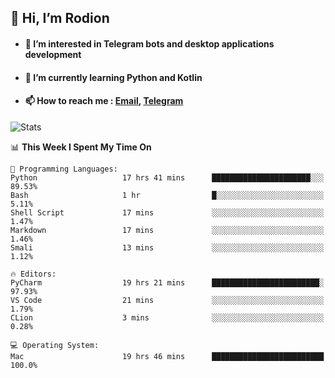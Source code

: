 ## 👋 Hi, I’m Rodion
- #### 👀 I’m interested in Telegram bots and desktop applications development
- #### 🌱 I’m currently learning Python and Kotlin
- #### 📫 How to reach me : [Email](mailto:me@lavn.ml), [Telegram](https://t.me/fast_geek)

![Stats](https://github-readme-stats.vercel.app/api?username=fast-geek&show_icons=true&theme=react&hide=issues&count_private=true&layout=compact)


<!--START_SECTION:waka-->
📊 **This Week I Spent My Time On** 

```text
💬 Programming Languages: 
Python                   17 hrs 41 mins      ██████████████████████░░░   89.53% 
Bash                     1 hr                █░░░░░░░░░░░░░░░░░░░░░░░░   5.11% 
Shell Script             17 mins             ░░░░░░░░░░░░░░░░░░░░░░░░░   1.47% 
Markdown                 17 mins             ░░░░░░░░░░░░░░░░░░░░░░░░░   1.46% 
Smali                    13 mins             ░░░░░░░░░░░░░░░░░░░░░░░░░   1.12%

🔥 Editors: 
PyCharm                  19 hrs 21 mins      ████████████████████████░   97.93% 
VS Code                  21 mins             ░░░░░░░░░░░░░░░░░░░░░░░░░   1.79% 
CLion                    3 mins              ░░░░░░░░░░░░░░░░░░░░░░░░░   0.28%

💻 Operating System: 
Mac                      19 hrs 46 mins      █████████████████████████   100.0%

```


<!--END_SECTION:waka-->
